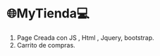 # :globe_with_meridians:MyTienda:computer:
<ol>
<li>Page Creada con JS , Html , Jquery, bootstrap.</li>
<li>Carrito de compras.</li></ol>
